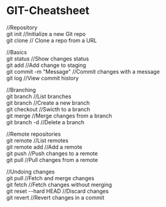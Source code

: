 # GIT-Cheatsheet
  
//Repository  
git init                             //Initialize a new Git repo  
git clone <repo-url>                 // Clone a repo from a URL   

//Basics  
git status                          //Show changes status   
git add <file>                      //Add change to staging   
git commit -m "Message"             //Commit changes with a message  
git log                             //View commit history  

//Branching  
git branch                          //List branches  
git branch <branch-name>            //Create a new branch  
git checkout <branch-name>          //Swicth to a branch  
git merge <branch-name>             //Merge changes from a branch  
git branch -d <branch-name>         //Delete a branch  

//Remote repositories  
git remote                          //List remotes  
git remote add <name> <url>         //Add a remote   
git push <remote> <branch>          //Push changes to a remote  
git pull <remote> <branch>          //Pull changes from a remote  

//Undoing changes  
git pull                            //Fetch and merge changes  
git fetch                           //Fetch changes without merging  
git reset --hard HEAD               //Discard changes  
git revert <commit-hash>            //Revert changes in a commit  
